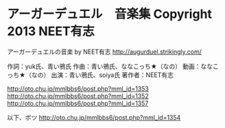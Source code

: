 アーガーデュエル　音楽集
Copyright 2013 NEET有志
=========================

アーガーデュエルの音楽 by NEET有志
http://augurduel.strikingly.com/

作詞：yuk氏、青い鴉氏
作曲：青い鴉氏、ななこっち★（なの）
動画：ななこっち★（なの）
出演：青い鴉氏、soiya氏
著作者：NEET有志

http://oto.chu.jp/mmlbbs6/post.php?mml_id=1353
http://oto.chu.jp/mmlbbs6/post.php?mml_id=1352
http://oto.chu.jp/mmlbbs6/post.php?mml_id=1357

以下、ボツ
http://oto.chu.jp/mmlbbs6/post.php?mml_id=1354
